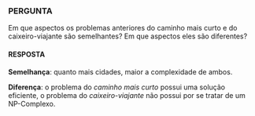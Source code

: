 ### PERGUNTA

Em que aspectos os problemas anteriores do caminho mais curto e do caixeiro-viajante são semelhantes? Em
que aspectos eles são diferentes?

#### RESPOSTA

**Semelhança**: quanto mais cidades, maior a complexidade de ambos.

**Diferença**: o problema do *caminho mais curto* possui uma solução eficiente, o problema do *caixeiro-viajante* não possui por se tratar de um NP-Complexo.
